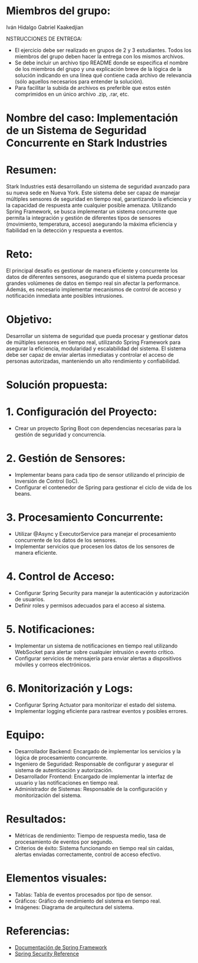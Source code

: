 # Miembros del grupo:

Iván Hidalgo
Gabriel Kaakedjian

NSTRUCCIONES DE ENTREGA:

- El ejercicio debe ser realizado en grupos de 2 y 3 estudiantes. Todos los miembros del grupo deben hacer la entrega con los mismos archivos.
- Se debe incluir un archivo tipo README donde se especifica el nombre de los miembros del grupo y una explicación breve de la lógica de la solución indicando en una línea qué contiene cada archivo de relevancia (sólo aquellos necesarios para entender la solución).
- Para facilitar la subida de archivos es preferible que estos estén comprimidos en un único archivo .zip, .rar, etc.

# Nombre del caso: Implementación de un Sistema de Seguridad Concurrente en Stark Industries

# Resumen:

Stark Industries está desarrollando un sistema de seguridad avanzado para su nueva sede en Nueva York. Este sistema debe ser capaz de manejar múltiples sensores de seguridad en tiempo real, garantizando la 
eficiencia y la capacidad de respuesta ante cualquier posible amenaza. Utilizando Spring Framework, se busca implementar un sistema concurrente que permita la integración y gestión de diferentes tipos de sensores 
(movimiento, temperatura, acceso) asegurando la máxima eficiencia y fiabilidad en la detección y respuesta a eventos.

# Reto:

El principal desafío es gestionar de manera eficiente y concurrente los datos de diferentes sensores, asegurando que el sistema pueda procesar grandes volúmenes de datos en tiempo real sin afectar la performance. 
Además, es necesario implementar mecanismos de control de acceso y notificación inmediata ante posibles intrusiones.

# Objetivo:

Desarrollar un sistema de seguridad que pueda procesar y gestionar datos de múltiples sensores en tiempo real, utilizando Spring Framework para asegurar la eficiencia, modularidad y escalabilidad del sistema. El 
sistema debe ser capaz de enviar alertas inmediatas y controlar el acceso de personas autorizadas, manteniendo un alto rendimiento y confiabilidad.

# Solución propuesta:

# 1.      Configuración del Proyecto:

- Crear un proyecto Spring Boot con dependencias necesarias para la gestión de seguridad y concurrencia.

# 2.      Gestión de Sensores:

- Implementar beans para cada tipo de sensor utilizando el principio de Inversión de Control (IoC).
- Configurar el contenedor de Spring para gestionar el ciclo de vida de los beans.

# 3.      Procesamiento Concurrente:

- Utilizar @Async y ExecutorService para manejar el procesamiento concurrente de los datos de los sensores.
- Implementar servicios que procesen los datos de los sensores de manera eficiente.

# 4.      Control de Acceso:

- Configurar Spring Security para manejar la autenticación y autorización de usuarios.
- Definir roles y permisos adecuados para el acceso al sistema.

# 5.      Notificaciones:

- Implementar un sistema de notificaciones en tiempo real utilizando WebSocket para alertar sobre cualquier intrusión o evento crítico.
- Configurar servicios de mensajería para enviar alertas a dispositivos móviles y correos electrónicos.

# 6.      Monitorización y Logs:

- Configurar Spring Actuator para monitorizar el estado del sistema.
- Implementar logging eficiente para rastrear eventos y posibles errores.

# Equipo:

- Desarrollador Backend: Encargado de implementar los servicios y la lógica de procesamiento concurrente.
- Ingeniero de Seguridad: Responsable de configurar y asegurar el sistema de autenticación y autorización.
- Desarrollador Frontend: Encargado de implementar la interfaz de usuario y las notificaciones en tiempo real.
- Administrador de Sistemas: Responsable de la configuración y monitorización del sistema.

# Resultados:

- Métricas de rendimiento: Tiempo de respuesta medio, tasa de procesamiento de eventos por segundo.
- Criterios de éxito: Sistema funcionando en tiempo real sin caídas, alertas enviadas correctamente, control de acceso efectivo.

# Elementos visuales:

- Tablas: Tabla de eventos procesados por tipo de sensor.
- Gráficos: Gráfico de rendimiento del sistema en tiempo real.
- Imágenes: Diagrama de arquitectura del sistema.

# Referencias:

- [Documentación de Spring Framework](https://spring.io/projects/spring-framework)
- [Spring Security Reference](https://spring.io/projects/spring-security)
